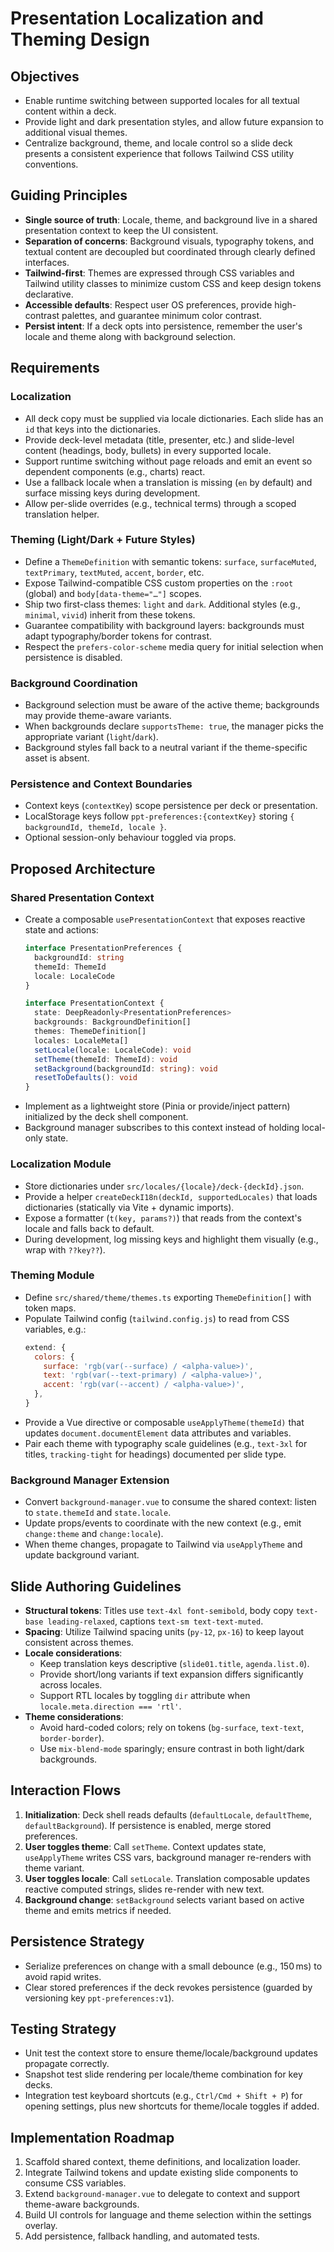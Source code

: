 # Presentation Localization and Theming Design

## Objectives
- Enable runtime switching between supported locales for all textual content within a deck.
- Provide light and dark presentation styles, and allow future expansion to additional visual themes.
- Centralize background, theme, and locale control so a slide deck presents a consistent experience that follows Tailwind CSS utility conventions.

## Guiding Principles
- **Single source of truth**: Locale, theme, and background live in a shared presentation context to keep the UI consistent.
- **Separation of concerns**: Background visuals, typography tokens, and textual content are decoupled but coordinated through clearly defined interfaces.
- **Tailwind-first**: Themes are expressed through CSS variables and Tailwind utility classes to minimize custom CSS and keep design tokens declarative.
- **Accessible defaults**: Respect user OS preferences, provide high-contrast palettes, and guarantee minimum color contrast.
- **Persist intent**: If a deck opts into persistence, remember the user's locale and theme along with background selection.

## Requirements
### Localization
- All deck copy must be supplied via locale dictionaries. Each slide has an `id` that keys into the dictionaries.
- Provide deck-level metadata (title, presenter, etc.) and slide-level content (headings, body, bullets) in every supported locale.
- Support runtime switching without page reloads and emit an event so dependent components (e.g., charts) react.
- Use a fallback locale when a translation is missing (`en` by default) and surface missing keys during development.
- Allow per-slide overrides (e.g., technical terms) through a scoped translation helper.

### Theming (Light/Dark + Future Styles)
- Define a `ThemeDefinition` with semantic tokens: `surface`, `surfaceMuted`, `textPrimary`, `textMuted`, `accent`, `border`, etc.
- Expose Tailwind-compatible CSS custom properties on the `:root` (global) and `body[data-theme="…"]` scopes.
- Ship two first-class themes: `light` and `dark`. Additional styles (e.g., `minimal`, `vivid`) inherit from these tokens.
- Guarantee compatibility with background layers: backgrounds must adapt typography/border tokens for contrast.
- Respect the `prefers-color-scheme` media query for initial selection when persistence is disabled.

### Background Coordination
- Background selection must be aware of the active theme; backgrounds may provide theme-aware variants.
- When backgrounds declare `supportsTheme: true`, the manager picks the appropriate variant (`light`/`dark`).
- Background styles fall back to a neutral variant if the theme-specific asset is absent.

### Persistence and Context Boundaries
- Context keys (`contextKey`) scope persistence per deck or presentation.
- LocalStorage keys follow `ppt-preferences:{contextKey}` storing `{ backgroundId, themeId, locale }`.
- Optional session-only behaviour toggled via props.

## Proposed Architecture
### Shared Presentation Context
- Create a composable `usePresentationContext` that exposes reactive state and actions:
  ```ts
  interface PresentationPreferences {
    backgroundId: string
    themeId: ThemeId
    locale: LocaleCode
  }

  interface PresentationContext {
    state: DeepReadonly<PresentationPreferences>
    backgrounds: BackgroundDefinition[]
    themes: ThemeDefinition[]
    locales: LocaleMeta[]
    setLocale(locale: LocaleCode): void
    setTheme(themeId: ThemeId): void
    setBackground(backgroundId: string): void
    resetToDefaults(): void
  }
  ```
- Implement as a lightweight store (Pinia or provide/inject pattern) initialized by the deck shell component.
- Background manager subscribes to this context instead of holding local-only state.

### Localization Module
- Store dictionaries under `src/locales/{locale}/deck-{deckId}.json`.
- Provide a helper `createDeckI18n(deckId, supportedLocales)` that loads dictionaries (statically via Vite + dynamic imports).
- Expose a formatter (`t(key, params?)`) that reads from the context's locale and falls back to default.
- During development, log missing keys and highlight them visually (e.g., wrap with `??key??`).

### Theming Module
- Define `src/shared/theme/themes.ts` exporting `ThemeDefinition[]` with token maps.
- Populate Tailwind config (`tailwind.config.js`) to read from CSS variables, e.g.:
  ```js
  extend: {
    colors: {
      surface: 'rgb(var(--surface) / <alpha-value>)',
      text: 'rgb(var(--text-primary) / <alpha-value>)',
      accent: 'rgb(var(--accent) / <alpha-value>)',
    },
  }
  ```
- Provide a Vue directive or composable `useApplyTheme(themeId)` that updates `document.documentElement` data attributes and variables.
- Pair each theme with typography scale guidelines (e.g., `text-3xl` for titles, `tracking-tight` for headings) documented per slide type.

### Background Manager Extension
- Convert `background-manager.vue` to consume the shared context: listen to `state.themeId` and `state.locale`.
- Update props/events to coordinate with the new context (e.g., emit `change:theme` and `change:locale`).
- When theme changes, propagate to Tailwind via `useApplyTheme` and update background variant.

## Slide Authoring Guidelines
- **Structural tokens**: Titles use `text-4xl font-semibold`, body copy `text-base leading-relaxed`, captions `text-sm text-text-muted`.
- **Spacing**: Utilize Tailwind spacing units (`py-12`, `px-16`) to keep layout consistent across themes.
- **Locale considerations**:
  - Keep translation keys descriptive (`slide01.title`, `agenda.list.0`).
  - Provide short/long variants if text expansion differs significantly across locales.
  - Support RTL locales by toggling `dir` attribute when `locale.meta.direction === 'rtl'`.
- **Theme considerations**:
  - Avoid hard-coded colors; rely on tokens (`bg-surface`, `text-text`, `border-border`).
  - Use `mix-blend-mode` sparingly; ensure contrast in both light/dark backgrounds.

## Interaction Flows
1. **Initialization**: Deck shell reads defaults (`defaultLocale`, `defaultTheme`, `defaultBackground`). If persistence is enabled, merge stored preferences.
2. **User toggles theme**: Call `setTheme`. Context updates state, `useApplyTheme` writes CSS vars, background manager re-renders with theme variant.
3. **User toggles locale**: Call `setLocale`. Translation composable updates reactive computed strings, slides re-render with new text.
4. **Background change**: `setBackground` selects variant based on active theme and emits metrics if needed.

## Persistence Strategy
- Serialize preferences on change with a small debounce (e.g., 150 ms) to avoid rapid writes.
- Clear stored preferences if the deck revokes persistence (guarded by versioning key `ppt-preferences:v1`).

## Testing Strategy
- Unit test the context store to ensure theme/locale/background updates propagate correctly.
- Snapshot test slide rendering per locale/theme combination for key decks.
- Integration test keyboard shortcuts (e.g., `Ctrl/Cmd + Shift + P`) for opening settings, plus new shortcuts for theme/locale toggles if added.

## Implementation Roadmap
1. Scaffold shared context, theme definitions, and localization loader.
2. Integrate Tailwind tokens and update existing slide components to consume CSS variables.
3. Extend `background-manager.vue` to delegate to context and support theme-aware backgrounds.
4. Build UI controls for language and theme selection within the settings overlay.
5. Add persistence, fallback handling, and automated tests.
